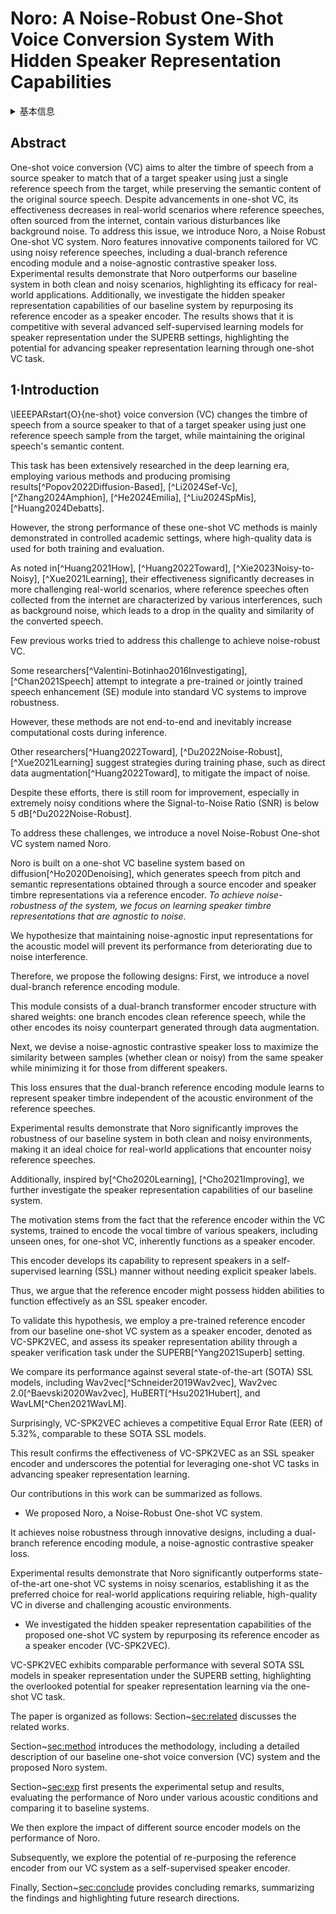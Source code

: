 # Noro: A Noise-Robust One-Shot Voice Conversion System With Hidden Speaker Representation Capabilities

<details>
<summary>基本信息</summary>

- 标题: "Noro: A Noise-Robust One-Shot Voice Conversion System With Hidden Speaker Representation Capabilities."
- 作者:
  - 01 Haorui He
  - 02 Yuchen Song
  - 03 Yuancheng Wang
  - 04 Haoyang Li
  - 05 Xueyao Zhang
  - 06 Li Wang
  - 07 Gongping Huang
  - 08 Eng Siong Chng
  - 09 Zhizheng Wu
- 链接:
  - [ArXiv](https://arxiv.org/abs/2411.19770v1)
  - [Publication]()
  - [Github]()
  - [Demo]()
- 文件:
  - [ArXiv:2411.19770v1](D:\Speech\Sapphire-TTS-Collection\Models\-VC\_PDF\2024.11.29_2411.19770v1_Noro__A_Noise-Robust_One-Shot_Voice_Conversion_System_With_Hidden_Speaker_Representation_Capabilities.pdf)
  - [Publication] #TODO

</details>

## Abstract

One-shot voice conversion (VC) aims to alter the timbre of speech from a source speaker to match that of a target speaker using just a single reference speech from the target, while preserving the semantic content of the original source speech.
Despite advancements in one-shot VC, its effectiveness decreases in real-world scenarios where reference speeches, often sourced from the internet, contain various disturbances like background noise.
To address this issue, we introduce Noro, a Noise Robust One-shot VC system.
Noro features innovative components tailored for VC using noisy reference speeches, including a dual-branch reference encoding module and a noise-agnostic contrastive speaker loss.
Experimental results demonstrate that Noro outperforms our baseline system in both clean and noisy scenarios, highlighting its efficacy for real-world applications. 
Additionally, we investigate the hidden speaker representation capabilities of our baseline system by repurposing its reference encoder as a speaker encoder.
The results shows that it is competitive with several advanced self-supervised learning models for speaker representation under the SUPERB settings, highlighting the potential for advancing speaker representation learning through one-shot VC task.

## 1·Introduction

\IEEEPARstart{O}{ne-shot} voice conversion (VC) changes the timbre of speech from a source speaker to that of a target speaker using just one reference speech sample from the target, while maintaining the original speech's semantic content.

This task has been extensively researched in the deep learning era, employing various methods and producing promising results[^Popov2022Diffusion-Based], [^Li2024Sef-Vc], [^Zhang2024Amphion], [^He2024Emilia], [^Liu2024SpMis], [^Huang2024Debatts].

However, the strong performance of these one-shot VC methods is mainly demonstrated in controlled academic settings, where high-quality data is used for both training and evaluation.

As noted in[^Huang2021How], [^Huang2022Toward], [^Xie2023Noisy-to-Noisy], [^Xue2021Learning], their effectiveness significantly decreases in more challenging real-world scenarios, where reference speeches often collected from the internet are characterized by various interferences, such as background noise, which leads to a drop in the quality and similarity of the converted speech. 

Few previous works tried to address this challenge to achieve noise-robust VC.

Some researchers[^Valentini-Botinhao2016Investigating], [^Chan2021Speech] attempt to integrate a pre-trained or jointly trained speech enhancement (SE) module into standard VC systems to improve robustness.

However, these methods are not end-to-end and inevitably increase computational costs during inference.

Other researchers[^Huang2022Toward], [^Du2022Noise-Robust], [^Xue2021Learning] suggest strategies during training phase, such as direct data augmentation[^Huang2022Toward], to mitigate the impact of noise.

Despite these efforts, there is still room for improvement, especially in extremely noisy conditions where the Signal-to-Noise Ratio (SNR) is below 5 dB[^Du2022Noise-Robust].

To address these challenges, we introduce a novel Noise-Robust One-shot VC system named Noro.

Noro is built on a one-shot VC baseline system based on diffusion[^Ho2020Denoising], which generates speech from pitch and semantic representations obtained through a source encoder and speaker timbre representations via a reference encoder.
*To achieve noise-robustness of the system, we focus on learning speaker timbre representations that are agnostic to noise.*

We hypothesize that maintaining noise-agnostic input representations for the acoustic model will prevent its performance from deteriorating due to noise interference.

Therefore, we propose the following designs:
First, we introduce a novel dual-branch reference encoding module.

This module consists of a dual-branch transformer encoder structure with shared weights: one branch encodes clean reference speech, while the other encodes its noisy counterpart generated through data augmentation.

Next, we devise a noise-agnostic contrastive speaker loss to maximize the similarity between samples (whether clean or noisy) from the same speaker while minimizing it for those from different speakers.

This loss ensures that the dual-branch reference encoding module learns to represent speaker timbre independent of the acoustic environment of the reference speeches.

Experimental results demonstrate that Noro significantly improves the robustness of our baseline system in both clean and noisy environments, making it an ideal choice for real-world applications that encounter noisy reference speeches.

Additionally, inspired by[^Cho2020Learning], [^Cho2021Improving], we further investigate the speaker representation capabilities of our baseline system.

The motivation stems from the fact that the reference encoder within the VC systems, trained to encode the vocal timbre of various speakers, including unseen ones, for one-shot VC, inherently functions as a speaker encoder.

This encoder develops its capability to represent speakers in a self-supervised learning (SSL) manner without needing explicit speaker labels.

Thus, we argue that the reference encoder might possess hidden abilities to function effectively as an SSL speaker encoder.

To validate this hypothesis, we employ a pre-trained reference encoder from our baseline one-shot VC system as a speaker encoder, denoted as VC-SPK2VEC, and assess its speaker representation ability through a speaker verification task under the SUPERB[^Yang2021Superb] setting.

We compare its performance against several state-of-the-art (SOTA) SSL models, including Wav2vec[^Schneider2019Wav2vec], Wav2vec 2.0[^Baevski2020Wav2vec], HuBERT[^Hsu2021Hubert], and WavLM[^Chen2021WavLM].

Surprisingly, VC-SPK2VEC achieves a competitive Equal Error Rate (EER) of 5.32\%, comparable to these SOTA SSL models.

This result confirms the effectiveness of VC-SPK2VEC as an SSL speaker encoder and underscores the potential for leveraging one-shot VC tasks in advancing speaker representation learning.

Our contributions in this work can be summarized as follows.

-  We proposed Noro, a Noise-Robust One-shot VC system.

It achieves noise robustness through innovative designs, including a dual-branch reference encoding module, a noise-agnostic contrastive speaker loss.

Experimental results demonstrate that Noro significantly outperforms state-of-the-art one-shot VC systems in noisy scenarios, establishing it as the preferred choice for real-world applications requiring reliable, high-quality VC in diverse and challenging acoustic environments.

-  We investigated the hidden speaker representation capabilities of the proposed one-shot VC system by repurposing its reference encoder as a speaker encoder (VC-SPK2VEC).

VC-SPK2VEC exhibits comparable performance with several SOTA SSL models in speaker representation under the SUPERB setting, highlighting the overlooked potential for speaker representation learning via the one-shot VC task.

The paper is organized as follows: Section~[sec:related](#sec:related) discusses the related works.

Section~[sec:method](#sec:method) introduces the methodology, including a detailed description of our baseline one-shot voice conversion (VC) system and the proposed Noro system.

Section~[sec:exp](#sec:exp) first presents the experimental setup and results, evaluating the performance of Noro under various acoustic conditions and comparing it to baseline systems.

We then explore the impact of different source encoder models on the performance of Noro.

Subsequently, we explore the potential of re-purposing the reference encoder from our VC system as a self-supervised speaker encoder.

Finally, Section~[sec:conclude](#sec:conclude) provides concluding remarks, summarizing the findings and highlighting future research directions.
